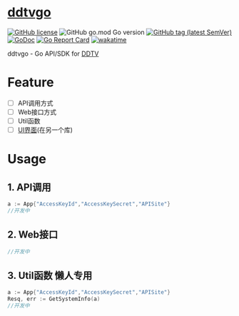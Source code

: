 # [ddtvgo](https://github.com/EldersJavas/ddtvgo)

[![GitHub license](https://img.shields.io/github/license/EldersJavas/ddtvgo?style=flat-square)](https://github.com/EldersJavas/ddtvgo/blob/master/LICENSE)
![GitHub go.mod Go version](https://img.shields.io/github/go-mod/go-version/EldersJavas/ddtvgo?style=flat-square)
[![GitHub tag (latest SemVer)](https://img.shields.io/github/tag/EldersJavas/ddtvgo?style=flat-square)](https://github.com/EldersJavas/ddtvgo)
[![GoDoc](https://godoc.org/github.com/EldersJavas/ddtvgo?status.svg)](https://pkg.go.dev/github.com/EldersJavas/ddtvgo)
[![Go Report Card](https://goreportcard.com/badge/github.com/EldersJavas/ddtvgo)](https://goreportcard.com/report/github.com/EldersJavas/ddtvgo)
[![wakatime](https://wakatime.com/badge/user/251739d5-2666-4202-9df0-c3b0c64457e4/project/70119925-9677-4119-a10d-db940e271e6a.svg)](https://wakatime.com/badge/user/251739d5-2666-4202-9df0-c3b0c64457e4/project/70119925-9677-4119-a10d-db940e271e6a)


ddtvgo - Go API/SDK for [DDTV](https://github.com/CHKZL/DDTV)

# Feature

- [ ] API调用方式
- [ ] Web接口方式
- [ ] Util函数
- [ ] [UI界面]()(在另一个库)

# Usage

## 1. API调用
```go
a := App{"AccessKeyId","AccessKeySecret","APISite"}
//开发中
```
## 2. Web接口
```go
//开发中
```
## 3. Util函数 懒人专用

```go
a := App{"AccessKeyId","AccessKeySecret","APISite"}
Resq, err := GetSystemInfo(a)
//开发中
```